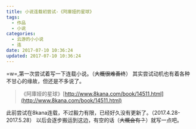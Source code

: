 ```yaml
---
title: 小说连载初尝试-《阿庫娅的星球》
tags:
  - 作品
  - 小说
categories:
  - 云游的小小说
  - 连
date: 2017-07-10 10:36:24
updated: 2017-07-10 10:36:24
---
```


=w=,第一次尝试着写一下连载小说。（~~大概很难善终~~）
其实尝试动机也有着各种不甘心的缘故，但还是不多说了。

> 《阿庫娅的星球》[http://www.8kana.com/book/14511.html](http://www.8kana.com/book/14511.html)

此前尝试在8kana连载，不过毅力有限，已经好久没有更新了。（2017.4.28-2017.5.28）
以后会逐步搬运到这边，有空的话（~~大概会有？~~）就写一点吧。